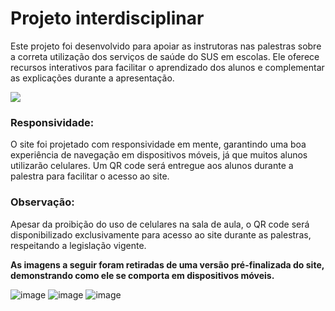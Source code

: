 <h1>Projeto interdisciplinar</h1>
<p>Este projeto foi desenvolvido para apoiar as instrutoras nas palestras sobre a correta utilização dos serviços de saúde do SUS em escolas. Ele oferece recursos interativos para facilitar o aprendizado dos alunos e complementar as explicações durante a apresentação.</p>
<img src="https://img.shields.io/badge/Linguagens_utilizadas-HTML_+_CSS_+_JS-blue">  

<h3>Responsividade:</h3>
<p>O site foi projetado com responsividade em mente, garantindo uma boa experiência de navegação em dispositivos móveis, já que muitos alunos utilizarão celulares. Um QR code será entregue aos alunos durante a palestra para facilitar o acesso ao site.</p>

<h3>Observação:</h3>
<p>Apesar da proibição do uso de celulares na sala de aula, o QR code será disponibilizado exclusivamente para acesso ao site durante as palestras, respeitando a legislação vigente.</p>

<strong>As imagens a seguir foram retiradas de uma versão pré-finalizada do site, demonstrando como ele se comporta em dispositivos móveis.</strong>

![image](https://github.com/user-attachments/assets/d3768a7f-ef78-4026-ac58-bd0285194ed6) ![image](https://github.com/user-attachments/assets/96d7d0b4-616a-4abd-886d-39001a4ae742) ![image](https://github.com/user-attachments/assets/3be65885-9348-4c62-abe9-34e022a5f798)


